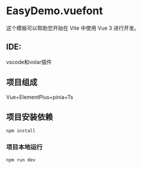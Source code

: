 # EasyDemo.vuefont

这个模板可以帮助您开始在 Vite 中使用 Vue 3 进行开发。

## IDE:

vscode和volar插件

## 项目组成

Vue+ElementPlus+pinia+Ts

## 项目安装依赖

```sh
npm install
```

### 项目本地运行

```sh
npm run dev
```
